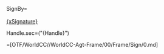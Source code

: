 SignBy=<br><br><u>{xSignature}</u>

Handle.sec=("{Handle}")

=[OTF/WorldCC//WorldCC-Agt-Frame/00/Frame/Sign/0.md]
